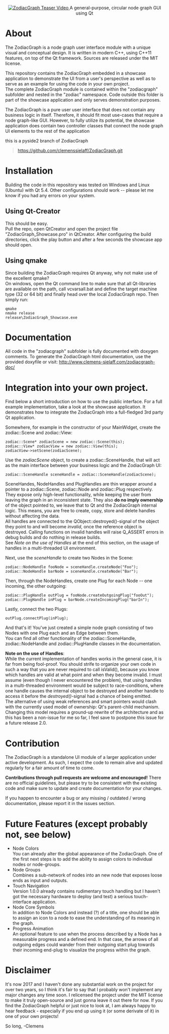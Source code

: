 <p align="center">
  <a href="http://vimeo.com/clemenssielaff/zodiacgraph" target="_blank">
    <img src="http://www.clemens-sielaff.com/wp-content/uploads/vimeo_thumbnail.jpg" alt="ZodiacGraph Teaser Video"/>
  </a>
  A general-purpose, circular node graph GUI using Qt
</p>

# About
The ZodiacGraph is a node graph user interface module with a unique visual and conceptual design.
It is written in modern C++, using C++11 features, on top of the Qt framework.
Sources are released under the MIT license.

This repository contains the ZodiacGraph embedded in a showcase application to demonstrate the UI from a user's 
perspective as well as to serve as an example for using the code in your own project.<br>
The complete ZodiacGraph module is contained within the "zodiacgraph" subfolder and nested in the "zodiac" namespace.
Code outside this folder is part of the showcase application and only serves demonstration purposes.

The ZodiacGraph is a pure user user interface that does not contain any business logic in itself.
Therefore, it should fit most use-cases that require a node graph-like GUI.
However, to fully utilize its potential, the showcase application does contain two controller classes that connect the
node graph UI elements to the rest of the application


this is a pyside2 branch of ZodiacGraph
> https://github.com/clemenssielaff/ZodiacGraph.git

# Installation
Building the code in this repository was tested on Windows and Linux (Ubuntu) with Qt 5.4.
Other configurations should work -- please let me know if you had any errors on your system.

## Using Qt-Creator
This should be easy.<br>
Pull the repo, open QtCreator and open the project file "ZodiacGraph_Showcase.pro" in QtCreator.
After configuring the build directories, click the play button and after a few seconds the showcase app should open.

## Using qmake
Since building the ZodiacGraph requires Qt anyway, why not make use of the excellent qmake?<br>
On windows, open the Qt command line to make sure that all Qt-libraries are available on the path, call
vcvarsall.bat and define the target machine type (32 or 64 bit) and finally head over the local ZodiacGraph repo.
Then simply run:
~~~~
qmake
nmake release
release\ZodiacGraph_Showcase.exe
~~~~

# Documentation
All code in the "zodiacgraph" subfolder is fully documented with doxygen comments.
To generate the ZodiacGraph html documentation, use the provided doxyfile or visit: 
http://www.clemens-sielaff.com/zodiacgraph-doc/

# Integration into your own project.
Find below a short introduction on how to use the public interface.
For a full example implementation, take a look at the showcase application.
It demonstrates how to integrate the ZodiacGraph into a full-fledged 3rd party Qt application.

Somewhere, for example in the constructor of your MainWidget, create the zodiac::Scene and zodiac::View:
~~~~
zodiac::Scene* zodiacScene = new zodiac::Scene(this);
zodiac::View* zodiacView = new zodiac::View(this);
zodiacView->setScene(zodiacScene);
~~~~

Use the <i>zodiacScene</i> object, to create a zodiac::SceneHandle, that will act as the main interface between your 
business logic and the ZodiacGraph UI:
~~~~
zodiac::SceneHandle sceneHandle = zodiac::SceneHandle(zodiacScene);
~~~~

SceneHandes, NodeHandles and PlugHandles are thin wrapper around a pointer to a zodiac::Scene, zodiac::Node and zodiac::Plug respectively.
They expose only high-level functionality, while keeping the user from leaving the graph in an inconsistent state.
They also <b>do no imply ownership</b> of the object pointed to, we leave that to Qt and the ZodiacGraph internal 
logic.
This means, you are free to create, copy, store and delete handles without affecting the data.<br>
All handles are connected to the QObject::destroyed()-signal of the object they point to and will become
<i>invalid</i>, once the reference object is destroyed.
Calling functions on invalid handles will raise Q_ASSERT errors in debug builds and do nothing in release builds.<br>
See <i>Note on the use of Handles</i> at the end of this section, on the usage of handles in a multi-threaded UI 
environment.

Next, use the <i>sceneHandle</i> to create two Nodes in the Scene:
~~~~
zodiac::NodeHandle fooNode = sceneHandle.createNode("Foo");
zodiac::NodeHandle barNode = sceneHandle.createNode("Bar");
~~~~

Then, through the NodeHandles, create one Plug for each Node -- one incoming, the other outgoing:
~~~~
zodiac::PlugHandle outPlug = fooNode.createOutgoingPlug("fooOut");
zodiac::PlugHandle inPlug = barNode.createIncomingPlug("barIn");
~~~~

Lastly, connect the two Plugs:
~~~~
outPlug.connectPlug(inPlug);
~~~~

And that's it!
You've just created a simple node graph consisting of two Nodes with one Plug each and an Edge between them.<br>
You can find all other functionality of the zodiac::SceneHandle, zodiac::NodeHandle and zodiac::PlugHandle classes in 
the documentation.

<b>Note on the use of Handles</b>:<br>
While the current implementation of handles works in the general case, it is far from being fool-proof.
You should strife to organize your own code in such a way that you are never required to call isValid(),
because you know which handles are valid at what point and when they become invalid.
I must assume (even though I never encountered the problem), that using handles in a multi-threaded environment would 
be subject to race-conditions, where one handle causes the internal object to be destroyed and another handle to 
access it before the <i>destroyed()</i>-signal had a chance of being emitted.<br>
The alternative of using weak references and smart pointers would clash with the currently used model of ownership: 
Qt's parent-child mechanism.
Changing this model requires a ground-up rewrite of the architecture and as this has been a non-issue for me so far,
I feel save to postpone this issue for a future release 2.0.

# Contribution
The ZodiacGraph is a standalone UI module of a larger application under active development.
As such, I expect the code to remain alive and updated regularly for a fair amount of time to come.

<b>Contributions through pull requests are welcome and encouraged!</b>
There are no official guidelines, but please try to be consistent with the existing code and make sure to update 
and create documentation for your changes.

If you happen to encounter a bug or any missing / outdated / wrong documentation, please report it in the issues
section.

# Future Features (except probably not, see below)
- Node Colors<br>
You can already alter the global appearance of the ZodiacGraph.
One of the first next steps is to add the ability to assign colors to individual nodes or node-groups.
- Node Groups<br>
Combines a sub-network of nodes into an new node that exposes loose ends as input and outputs.
- Touch Navigation<br>
Version 1.0.0 already contains rudimentary touch handling but I haven't got the necessary hardware to deploy (and test) a 
serious touch-interface application.
- Node Core Symbols<br>
In addition to Node Colors and instead (?) of a title, one should be able to assign an icon to a node to ease the 
understanding of its meaning in the graph.
- Progress Animation<br>
An optional feature to use when the process described by a Node has a measurable progress and a defined end.
In that case, the arrows of all outgoing edges could wander from their outgoing start plug towards their incoming 
end-plug to visualize the progress within the graph.

# Disclaimer
It's now 2017 and I haven't done any substantial work on the project for over two years, so I think it's fair to say that I probably won't implement any major changes any time soon. I relicensed the project under the MIT license to make it truly open-source and just gonna leave it out there for now.
If you find the ZodiacGraph helpful or just nice to look at, I am always happy to hear feedback - especially if you end up using it (or some derivate of it) in one of your own projects!

So long,
 -Clemens
